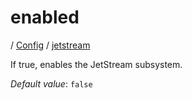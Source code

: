 # enabled

/ [Config](../..) / [jetstream](..) 

If true, enables the JetStream subsystem.

*Default value*: `false`
